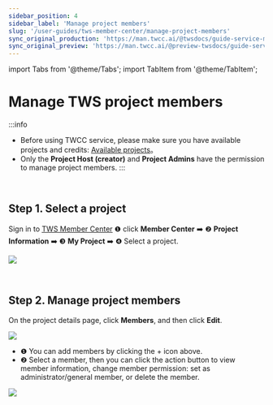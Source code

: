 ```yaml
---
sidebar_position: 4
sidebar_label: 'Manage project members'
slug: '/user-guides/tws-member-center/manage-project-members'
sync_original_production: 'https://man.twcc.ai/@twsdocs/guide-service-manage-project-team-en' 
sync_original_preview: 'https://man.twcc.ai/@preview-twsdocs/guide-service-manage-project-team-en' 
---
```


import Tabs from '@theme/Tabs';
import TabItem from '@theme/TabItem';

# Manage TWS project members

:::info
- Before using TWCC service, please make sure you have available projects and credits: [<ins>Available projects</ins>](./available-projects.md)。
- Only the **Project Host (creator)** and **Project Admins** have the permission to manage project members.
:::

<br/>


## Step 1. Select a project


Sign in to [<ins>TWS Member Center</ins>](https://tws.twcc.ai/) <span>&#10102;</span> click **Member Center** :arrow_right: <span>&#10103;</span> **Project Information** :arrow_right: <span>&#10104;</span> **My Project** :arrow_right: <span>&#10105;</span> Select a project.

![](https://cos.twcc.ai/SYS-MANUAL/uploads/upload_a1c7502b927364e7e59384ea64bd4ef0.png)


<br/>


## Step 2. Manage project members

On the project details page, click **Members**, and then click **Edit**.

![](https://cos.twcc.ai/SYS-MANUAL/uploads/upload_943fe7a34c229e648139b6ed2c5dec65.png)


-  <span>&#10102;</span> You can add members by clicking the + icon above.
-  <span>&#10103;</span> Select a member, then you can click the action button to view member information, change member permission: set as administrator/general member, or delete the  member. 

![](https://cos.twcc.ai/SYS-MANUAL/uploads/upload_51896d0c14b80eae40d0f528f7f261d2.png)
